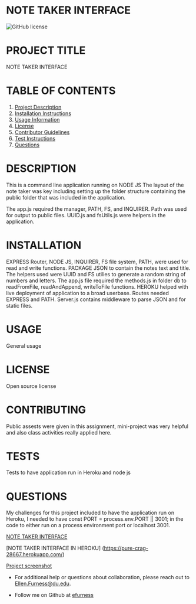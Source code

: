 # NOTE TAKER INTERFACE

![GitHub license](https://img.shields.io/badge/license-undefined-blue.svg)

# PROJECT TITLE 

 NOTE TAKER INTERFACE

# TABLE OF CONTENTS 

1. [Project Description](#project-description)
2. [Installation Instructions](#installation)
3. [Usage Information](#usage)
4. [License](#license)
5. [Contributor Guidelines](#contributors)
6. [Test Instructions](#tests)
7. [Questions](#questions)

# DESCRIPTION 

This is a command line application running on NODE JS  The layout of the note taker was key including setting up the folder structure containing the public folder that was included in the application. 

 The app.js required the manager, PATH, FS, and INQUIRER.  Path was used for output to public files. UUID.js and fsUtils.js were helpers in the application.

# INSTALLATION 

EXPRESS Router, NODE JS, INQUIRER, FS file system, PATH, were used for read and write functions.  PACKAGE JSON to contain the notes text and title. The helpers used were UUID and FS utilies to generate a random string of numbers and letters. The app.js file required the methods.js in folder db to readFromFile, readAndAppend, writeToFile functions.  HEROKU helped with live deployment of application to a broad userbase.  Routes needed EXPRESS and PATH.  Server.js contains middleware to parse JSON and for static files.

# USAGE 

General usage
 
# LICENSE 

Open source license

# CONTRIBUTING 

Public assests were given in this assignment, mini-project was very helpful and also class activities really applied here.

# TESTS 

Tests to have application run in Heroku and node js

 
# QUESTIONS 


My challenges for this project included to have the application run on Heroku, I needed to have 
const PORT = process.env.PORT || 3001;
in the code to either run on a process environment port or localhost 3001.

[NOTE TAKER INTERFACE](https://github.com/efurness/note-taker-interface.git)

[NOTE TAKER INTERFACE IN HEROKU] (https://pure-crag-28667.herokuapp.com/)

[Project screenshot](/note_taker_application.gif) 

* For additional help or questions about collaboration, please reach out to Ellen.Furness@du.edu.

* Follow me on Github at [efurness](http://github.com/efurness)

